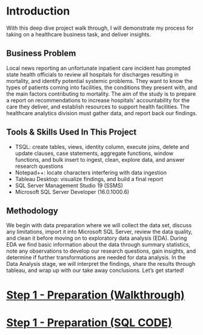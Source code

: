 # Introduction

With this deep dive project walk through, I will demonstrate my process for taking on a healthcare business task, and deliver insights.  

## Business Problem
Local news reporting an unfortunate inpatient care incident has prompted state health officials to review all hospitals for discharges resulting in mortality, and identify potential systemic problems. They want to know the types of patients coming into facilities, the conditions they present with, and the main factors contributing to mortality. The aim of the study is to prepare a report on recommendations to increase hospitals’ accountability for the care they deliver, and establish resources to support health facilities. The healthcare analytics division must gather data, and report back our findings.

## Tools & Skills Used In This Project
+ TSQL: create tables, views, identity column, execute joins, delete and update clauses, case statements, aggregate functions, window functions, and bulk insert to ingest, clean, explore data, and answer research questions
+	Notepad++: locate characters interfering with data ingestion
+	Tableau Desktop: visualize findings, and build a final report
+	SQL Server Management Studio	19 (SSMS)
+	Microsoft SQL Server Developer (16.0.1000.6)

## Methodology

We begin with data preparation where we will collect the data set, discuss any limitations, import it into Microsoft SQL Server, review the data quality, and clean it before moving on to exploratory data analysis (EDA). During EDA we find basic information about the data through summary statistics, note any observations to develop our research questions, gain insights, and determine if further transformations are needed for data analysis. In the Data Analysis stage, we will interpret the findings, share the results through tableau, and wrap up with our take away conclusions. 
Let’s get started!


# [Step 1 - Preparation (Walkthrough)](https://github.com/cgjohnso/New_York_Hospital_Mortality_Analysis/blob/main/SPARC2019_NY_Hospital_Mortality_Analysis_Part1.pdf)
# [Step 1 - Preparation (SQL CODE)](https://github.com/cgjohnso/New_York_Hospital_Mortality_Analysis/blob/main/SQL_Analysis_of_New_York_Hospitals_Mortality_Part_1.sql)

